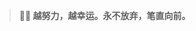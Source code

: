 ﻿---
home: true
heroImage: ./images/cover.jpg
heroText: 凌霜盛开 西风不落
tagline: 宝剑锋从磨砺出, 菊花香自苦寒来
actionText: 越努力 越幸运 →
actionLink: /webNote/
slidebar: auto
sidebarDepth: 5
meta:
  - name: description
    content: 小石头的笔记本
  - name: keywords
    content: 前端 学习 笔记 小石头 xing.org1^ HTML CSS JS VUE
features:
  - title: 个人介绍
    details: 凭着一腔热血和执着，从艺术届转来IT届。从事前端工作将近三年，但始终是一名需要不断学习的前端界的小学生~
  - title: 技术笔记
    details: HTML笔记、CSS笔记、JS笔记、VUE笔记、Python笔记...所有我学习的笔记全都记录在这里，画条属于我的学习轨迹。
  - title: 生活记录
    details: 除了技术，还有生活。以前我喜欢将日记写在收藏的本子上，将照片存到qq空间。这次索性全部搜集在这里！
footer: MIT Licensed | Copyright © 2018-present xing.org1^
---
> **:woman_technologist: 越努力，越幸运。永不放弃，笔直向前。**

<!-- <ClientOnly> -->
  <!-- <Cat /> -->
  <!-- <Kanbanniang /> -->
<!-- </ClientOnly> -->
<!-- # :woman_technologist:小石头的前端学习笔记  -->
<!-- [[toc]] -->

<!-- ![xing.org1^](./images/logo.jpg) -->


